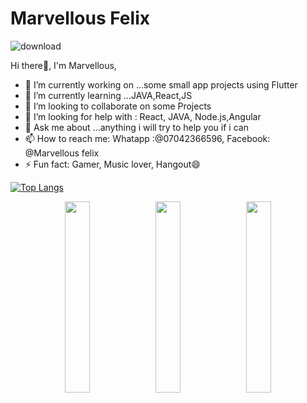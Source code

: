 # Marvellous Felix
![download](https://user-images.githubusercontent.com/73255283/96790561-55278500-138a-11eb-8649-e7b496b786ac.jpg)


Hi there👋, I'm Marvellous,

- 🔭 I’m currently working on ...some small app projects using Flutter
- 🌱 I’m currently learning ...JAVA,React,JS
- 👯 I’m looking to collaborate on some Projects
- 🤔 I’m looking for help with : React, JAVA, Node.js,Angular
- 💬 Ask me about ...anything i will try to help you if i can
- 📫 How to reach me: Whatapp :@07042366596, Facebook: @Marvellous felix
- ⚡ Fun fact: Gamer, Music lover, Hangout😄

[![Top Langs](https://github-readme-stats.vercel.app/api/top-langs/?username=KiddyCodes&theme=tokyonight)](https://github.com/anuraghazra/github-readme-stats)

<p align="center">
  <img width="28%" src="https://github-readme-stats.vercel.app/api?username=KiddyCodes&show_icons=true&theme=tokyonight" />
  <img width="28%" src="https://github-readme-streak-stats.herokuapp.com/?user=KiddyCodes&theme=tokyonight" />
  <img width="28%" src="https://github-readme-stats.vercel.app/api/top-langs/?username=KiddyCodes&theme=tokyonight" />
</p>
